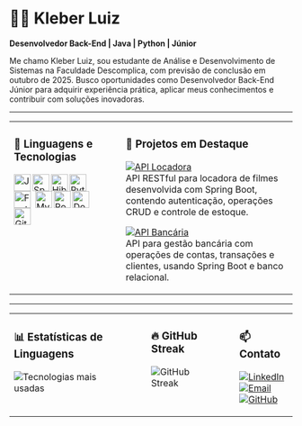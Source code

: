 # 👨‍💻 Kleber Luiz

**Desenvolvedor Back-End | Java | Python | Júnior**

Me chamo Kleber Luiz, sou estudante de Análise e Desenvolvimento de Sistemas na Faculdade Descomplica, com previsão de conclusão em outubro de 2025. Busco oportunidades como Desenvolvedor Back-End Júnior para adquirir experiência prática, aplicar meus conhecimentos e contribuir com soluções inovadoras.

---

<table>
  <tr>
    <td valign="top">

### 🔧 Linguagens e Tecnologias

<img align="left" alt="Java" title="Java" width="30px" src="https://cdn.jsdelivr.net/gh/devicons/devicon@latest/icons/java/java-original.svg" />
<img align="left" alt="Spring Boot" title="Spring Boot" width="30px" src="https://cdn.jsdelivr.net/gh/devicons/devicon@latest/icons/spring/spring-original.svg" />
<img align="left" alt="Hibernate" title="Hibernate (JPA)" width="30px" src="https://cdn.jsdelivr.net/gh/devicons/devicon@latest/icons/hibernate/hibernate-original.svg" />
<img align="left" alt="Python" title="Python" width="30px" src="https://cdn.jsdelivr.net/gh/devicons/devicon@latest/icons/python/python-original.svg" />
<img align="left" alt="FastAPI" title="FastAPI" width="30px" src="https://fastapi.tiangolo.com/img/logo-margin/logo-teal.png" style="margin-right: 8px;" />
<img align="left" alt="MySQL" title="MySQL" width="30px" src="https://cdn.jsdelivr.net/gh/devicons/devicon@latest/icons/mysql/mysql-original.svg" />
<img align="left" alt="PostgreSQL" title="PostgreSQL" width="30px" src="https://cdn.jsdelivr.net/gh/devicons/devicon@latest/icons/postgresql/postgresql-original.svg" />
<img align="left" alt="Docker" title="Docker" width="30px" src="https://cdn.jsdelivr.net/gh/devicons/devicon@latest/icons/docker/docker-original.svg" />
<img align="left" alt="Git" title="Git" width="30px" src="https://cdn.jsdelivr.net/gh/devicons/devicon@latest/icons/git/git-original.svg" />

<br/><br/><br/>

</td>
<td valign="top" style="padding-left: 40px;">

### 🚀 Projetos em Destaque

[![API Locadora](https://img.shields.io/badge/API_Locadora-Repository-007ACC?style=for-the-badge)](https://github.com/kleberlz17/api_locadora)  
API RESTful para locadora de filmes desenvolvida com Spring Boot, contendo autenticação, operações CRUD e controle de estoque.

[![API Bancária](https://img.shields.io/badge/API_Bancaria-Repository-007ACC?style=for-the-badge)](https://github.com/kleberlz17/api_bancaria)  
API para gestão bancária com operações de contas, transações e clientes, usando Spring Boot e banco relacional.

</td>
  </tr>
</table>

---

<table>
  <tr>
    <td valign="top">

### 📊 Estatísticas de Linguagens

![Tecnologias mais usadas](https://github-readme-stats.vercel.app/api/top-langs/?username=kleberlz17&theme=tokyonight&layout=compact&custom_title=Tecnologias&langs_count=9)

</td>
<td valign="top" style="padding-left: 40px;">

### 🔥 GitHub Streak

![GitHub Streak](https://github-readme-streak-stats.herokuapp.com/?user=kleberlz17&theme=tokyonight)

</td>
<td valign="top" style="padding-left: 40px;">

### 📫 Contato

[![LinkedIn](https://img.shields.io/badge/-LinkedIn-blue?style=for-the-badge&logo=linkedin)](https://www.linkedin.com/in/kleberluizferreiramachado/)  
[![Email](https://img.shields.io/badge/-Email-red?style=for-the-badge&logo=gmail)](mailto:kleberluizf15@gmail.com)  
[![GitHub](https://img.shields.io/badge/-GitHub-black?style=for-the-badge&logo=github&logoColor=white&label=Perfil)](https://github.com/kleberlz17)

</td>
  </tr>
</table>
